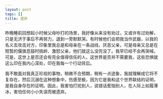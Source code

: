 ```yaml
---
layout: post
tags: []
title: 遗弃
---
```


昨晚睡前回想起小时候父母吵打的场景，我好像从来没有劝过，又或许有过劝解，只是无济于事后不再努力，退到一旁默默哭。有时候他们会把我当作武器，以我的名义去攻击对方，印象里我总是和母亲在一条战线，厌恶父亲，可是母亲又总是在短暂的偃旗息鼓时挑衅、激怒父亲，他们就这么没完没了。我早已经不会再哭喊，可是，这世上是否还会有完全值得信任的人，这世界是否并不需要我，这些恐惧就这么印在我内心深处，印在我每一个行动背后。



我不敢面对我真正珍视的事物，稍微不合预期，稍有一点迹象，我就理解成它将不复存在，然后沉溺在这种想象中，伤感至极，因为它是我和这个世界联结的证明，是我自身存在的证明。因此，我害怕打扰别人，说错话惹恼别人，在人际上如履薄冰，害怕任何小小失误而被遗弃。

